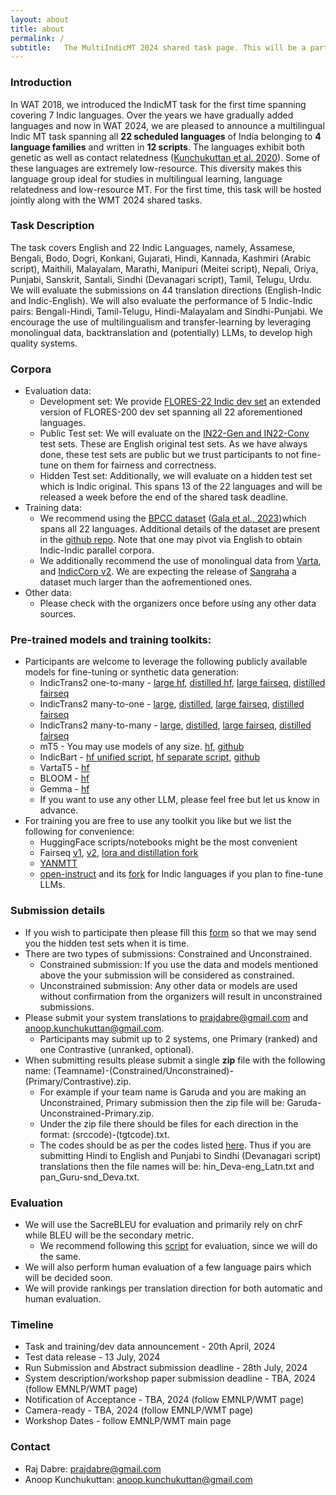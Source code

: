 ```yaml
---
layout: about
title: about
permalink: /
subtitle:   The MultiIndicMT 2024 shared task page. This will be a part of WAT 2024, hosted alongside WMT 2024.
---
```


### Introduction

In WAT 2018, we introduced the IndicMT task for the first time spanning covering 7 Indic languages. Over the years we have gradually added languages and now in WAT 2024, we are pleased to announce a multilingual Indic MT task spanning all **22 scheduled languages** of India belonging to **4 language families** and written in **12 scripts**. The languages exhibit both genetic as well as contact relatedness ([Kunchukuttan et al. 2020](https://arxiv.org/abs/2003.08925)). Some of these languages are extremely low-resource. This diversity makes this language group ideal for studies in multilingual learning, language relatedness and low-resource MT. For the first time, this task will be hosted jointly along with the WMT 2024 shared tasks.

### Task Description

The task covers English and 22 Indic Languages, namely, Assamese, Bengali, Bodo, Dogri, Konkani, Gujarati, Hindi, Kannada, Kashmiri (Arabic script), Maithili, Malayalam, Marathi, Manipuri (Meitei script), Nepali, Oriya, Punjabi, Sanskrit, Santali, Sindhi (Devanagari script), Tamil, Telugu, Urdu. We will evaluate the submissions on 44 translation directions (English-Indic and Indic-English). We will also evaluate the performance of 5 Indic-Indic pairs: Bengali-Hindi, Tamil-Telugu, Hindi-Malayalam and Sindhi-Punjabi. We encourage the use of multilingualism and transfer-learning by leveraging monolingual data, backtranslation and (potentially) LLMs, to develop high quality systems.

### Corpora

* Evaluation data: 
	* Development set: We provide [FLORES-22 Indic dev set](https://indictrans2-public.objectstore.e2enetworks.net/flores-22_dev.zip) an extended version of FLORES-200 dev set spanning all 22 aforementioned languages.
	* Public Test set: We will evaluate on the [IN22-Gen and IN22-Conv](https://indictrans2-public.objectstore.e2enetworks.net/IN22_testset.zip) test sets. These are English original test sets. As we have always done, these test sets are public but we trust participants to not fine-tune on them for fairness and correctness.
	* Hidden Test set: Additionally, we will evaluate on a hidden test set which is Indic original. This spans 13 of the 22 languages and will be released a week before the end of the shared task deadline. 
* Training data:
	* We recommend using the [BPCC dataset](https://ai4bharat.iitm.ac.in/bpcc/) ([Gala et al., 2023](https://openreview.net/forum?id=vfT4YuzAYA))which spans all 22 languages. Additional details of the dataset are present in the [github repo](https://github.com/AI4Bharat/IndicTrans2). Note that one may pivot via English to obtain Indic-Indic parallel corpora.
	* We additionally recommend the use of monolingual data from [Varta](https://huggingface.co/datasets/rahular/varta), and [IndicCorp v2](https://github.com/AI4Bharat/IndicBERT/tree/main#indiccorp-v2). We are expecting the release of [Sangraha](https://github.com/AI4Bharat/IndicLLMSuite) a dataset much larger than the aofrementioned ones.
* Other data:
	* Please check with the organizers once before using any other data sources.

### Pre-trained models and training toolkits:
* Participants are welcome to leverage the following publicly available models for fine-tuning or synthetic data generation: 
	* IndicTrans2 one-to-many - [large hf](https://huggingface.co/ai4bharat/indictrans2-en-indic-1B), [distilled hf](https://huggingface.co/ai4bharat/indictrans2-en-indic-dist-200M), [large fairseq](https://indictrans2-public.objectstore.e2enetworks.net/it2_preprint_ckpts/en-indic-preprint.zip), [distilled fairseq](https://indictrans2-public.objectstore.e2enetworks.net/it2_distilled_ckpts/en-indic.zip)
	* IndicTrans2 many-to-one - [large](https://huggingface.co/ai4bharat/indictrans2-indic-en-1B), [distilled](https://huggingface.co/ai4bharat/indictrans2-indic-en-dist-200M), [large fairseq](https://indictrans2-public.objectstore.e2enetworks.net/it2_preprint_ckpts/indic-en-preprint.zip), [distilled fairseq](https://indictrans2-public.objectstore.e2enetworks.net/it2_distilled_ckpts/indic-en.zip)
	* IndicTrans2 many-to-many - [large](https://huggingface.co/ai4bharat/indictrans2-indic-indic-1B), [distilled](https://huggingface.co/ai4bharat/indictrans2-indic-indic-dist-320M), [large fairseq](https://indictrans2-public.objectstore.e2enetworks.net/it2_preprint_ckpts/indic-indic.zip), [distilled fairseq](https://indictrans2-public.objectstore.e2enetworks.net/it2_distilled_ckpts/indic-indic.zip)
	* mT5 - You may use models of any size. [hf](https://huggingface.co/docs/transformers/en/model_doc/mt5), [github](https://github.com/google-research/multilingual-t5)
	* IndicBart - [hf unified script](https://huggingface.co/ai4bharat/IndicBART), [hf separate script](https://huggingface.co/ai4bharat/IndicBARTSS), [github](https://github.com/AI4Bharat/indic-bart)
	* VartaT5 - [hf](https://huggingface.co/rahular/varta-t5)
	* BLOOM - [hf](https://huggingface.co/docs/transformers/model_doc/bloom)
	* Gemma - [hf](https://huggingface.co/docs/transformers/en/model_doc/gemma)
	* If you want to use any other LLM, please feel free but let us know in advance.
* For training you are free to use any toolkit you like but we list the following for convenience:
	* HuggingFace scripts/notebooks might be the most convenient
	* Fairseq [v1](https://github.com/facebookresearch/fairseq), [v2](https://github.com/facebookresearch/fairseq2), [lora and distillation fork](https://github.com/VarunGumma/fairseq)
	* [YANMTT](https://github.com/prajdabre/yanmtt)
	* [open-instruct](https://github.com/allenai/open-instruct/tree/main) and its [fork](https://github.com/AI4Bharat/IndicInstruct) for Indic languages if you plan to fine-tune LLMs.

### Submission details

* If you wish to participate then please fill this [form](https://docs.google.com/forms/d/e/1FAIpQLScT_PxHGAoLD5huUJtrKpglut4G-0cY0qa7xJE5_2V-g32gbQ/viewform?usp=sf_link) so that we may send you the hidden test sets when it is time.
* There are two types of submissions: Constrained and Unconstrained.
	* Constrained submission: If you use the data and models mentioned above the your submission will be considered as constrained.
	* Unconstrained submission: Any other data or models are used without confirmation from the organizers will result in unconstrained submissions.
* Please submit your system translations to prajdabre@gmail.com and anoop.kunchukuttan@gmail.com.
	* Participants may submit up to 2 systems, one Primary (ranked) and one Contrastive (unranked, optional).
* When submitting results please submit a single **zip** file with the following name: (Teamname)-(Constrained/Unconstrained)-(Primary/Contrastive).zip.
	* For example if your team name is Garuda and you are making an Unconstrained, Primary submission then the zip file will be: Garuda-Unconstrained-Primary.zip.
	* Under the zip file there should be files for each direction in the format: (srccode)-(tgtcode).txt.
	* The codes should be as per the codes listed [here](https://github.com/AI4Bharat/IndicTrans2?tab=readme-ov-file#indictrans2). Thus if you are submitting Hindi to English and Punjabi to Sindhi (Devanagari script) translations then the file names will be: hin_Deva-eng_Latn.txt and pan_Guru-snd_Deva.txt.

### Evaluation

* We will use the SacreBLEU for evaluation and primarily rely on chrF while BLEU will be the secondary metric.
	* We recommend following this [script](https://github.com/AI4Bharat/IndicTrans2/blob/main/compute_metrics.sh) for evaluation, since we will do the same.
* We will also perform human evaluation of a few language pairs which will be decided soon.
* We will provide rankings per translation direction for both automatic and human evaluation.

### Timeline

* Task and training/dev data announcement - 20th April, 2024
* Test data release - 13 July, 2024
* Run Submission and Abstract submission deadline - 28th July, 2024
* System description/workshop paper submission deadline - TBA, 2024 (follow EMNLP/WMT page)
* Notification of Acceptance - TBA, 2024 (follow EMNLP/WMT page)
* Camera-ready - TBA, 2024 (follow EMNLP/WMT page)
* Workshop Dates - follow EMNLP/WMT main page

### Contact

* Raj Dabre: prajdabre@gmail.com
* Anoop Kunchukuttan: anoop.kunchukuttan@gmail.com
